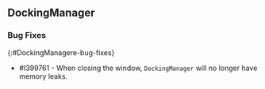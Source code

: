 ## DockingManager

### Bug Fixes
{:#DockingManagere-bug-fixes}

* \#I399761 - When closing the window, `DockingManager` will no longer have memory leaks.